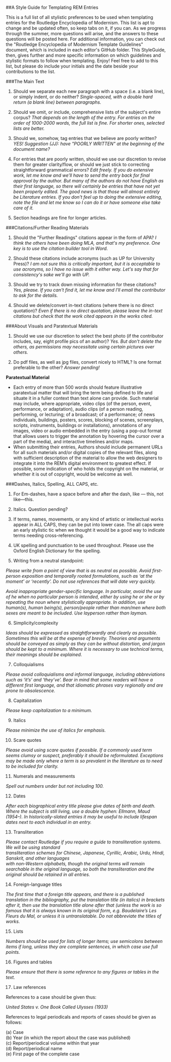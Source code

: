 ##A Style Guide for Templating REM Entries 

This is a full list of all stylistic preferences to be used when templating entries for the Routledge Encyclopedia of Modernism. This list is apt to change and be updated often, so keep tabs on it, if you can. As we progress through the summer, more questions will arise, and the answers to these questions will be posted here. For additional information, you can check out the "Routledge Encyclopedia of Modernism Template Guidelines" document, which is included in each editor's GitHub folder. This StyleGuide, then, gives further and more specific information on which guidelines and stylistic formats to follow when templating. Enjoy! Feel free to add to this list, but please do include your initials and the date beside your contributions to the list. 

###The Main Text



1) Should we separate each new paragraph with a space (i.e. a blank line), or simply indent, or do neither? 
*Single-spaced, with a double hard return (a blank line) between paragraphs.*

2) Should we omit, or include, comprehensive lists of the subject's entire corpus? 
*That depends on the length of the entry. For entries on the order of 1000-2000 words, the full list is fine. For shorter ones, selected lists are better.*

3) Should we, somehow, tag entries that we believe are poorly written? 
*YES! Suggestion (JJ): have "POORLY WRITTEN" at the beginning of the document name?*

4) For entries that are poorly written, should we use our discretion to revise them for greater clarity/flow, or should we just stick to correcting straightforward grammatical errors? 
*Edit freely. If you do extensive work, let me know and we'll have to send the entry back for final approval by the author. But many of the authors do not have English as their first language, so there will certainly be entries that have not yet been properly edited. The good news is that those will almost entirely be Literature entries. If you don't feel up to doing the extensive editing, note the file and let me know so I can do it or have someone else take care of it.*

5) Section headings are fine for longer articles. 

###Citations/Further Reading Materials

1) Should the "Further Readings" citations appear in the form of APA?
*I think the others have been doing MLA, and that's my preference. One key is to use the citation builder tool in Word.*

2) Should these citations include acronyms (such as UP for University Press)? 
*I am not sure this is critically important, but it is acceptable to use acronyms, so I have no issue with it either way. Let's say that for consistency's sake we'll go with UP.*

3) Should we try to track down missing information for these citations?
*Yes, please. If you can't find it, let me know and I'll email the contributor to ask for the details.*

4) Should we delete/convert in-text citations (where there is no direct quotation)?
*Even if there is no direct quotation, please leave the in-text citations but check that the work cited appears in the works cited.*


###About Visuals and Paratextual Materials

1) Should we use our discretion to select the best photo (if the contributor includes, say, eight profile pics of an author)?
*Yes. But don't delete the others, as permissions may necessitate using certain pictures over others.*

2) Do pdf files, as well as jpg files, convert nicely to HTML? Is one format preferable to the other? 
*Answer pending!*

**Paratextual	Material**
* Each	entry	of	more	than	500	words	should	feature	illustrative	paratextual	matter	that	will	bring	the	term being defined	to	life	and	situate	it	in	a	fuller	context	than	text	alone	can	provide.	Such	material	may	include, where	appropriate,	video	clips	(of	the	person,	event,	performance,	or	adaptation), audio	clips	(of	a	person	reading, performing,	or	lecturing;	of	a	broadcast;	of	a	performance;	of	news	individuals, buildings,	posters,	scores,	blocking	of	scenes,	screenplays,	scripts,	instruments,	buildings	or installations),	annotations	of	any	images,	video	or	audio	embedded	in	the	entry	(using	a pop-out	format	that	allows users	to	trigger	the	annotation	by	hovering	the	cursor	over	a	part	of	the media),	and	interactive	timelines	and/or	maps.	
* When	submitting	their	entries,	Authors	should	include	permanent	URLs	for	all	such	materials	and/or	digital	copies of	the	relevant	files,	along	with	sufficient	description	of	the	material	to	allow	the	web designers	to	integrate	it	into		 the	REM’s	digital	environment	to	greatest	effect.	If	possible,	some indication	of	who	holds	the	copyright	on the material,	or	whether	it	is	out	of	copyright,	would	be	welcome	as	well.		


###Dashes, Italics, Spelling, ALL CAPS, etc.

1) For Em-dashes, have a space before and after the dash, like — this, not like—this. 

2) Italics. Question pending?

3) If terms, names, movements, or any kind of artistic or intellectual works appear in ALL CAPS, they can be put into lower case. The all caps were an early stylistic tic when we thought it would be a good way to indicate terms needing cross-referencing. 

4) UK	spelling	and	punctuation	to	be	used	throughout.	Please	use	the	Oxford	English	Dictionary	for	the	spelling. 

5) Writing	from	a	neutral	standpoint:

*Please write	from	a	point	of	view	that	is	as	neutral	as	possible.	Avoid	first-person	exposition	and	temporally rooted	formulations,	such	as	‘at	the	moment’	or	‘recently’.	Do	not	use	references	that	will	date very quickly.*		
		
*Avoid	inappropriate	gender-specific	language.	In	particular,	avoid	the	use	of	he	when	no	particular	person is intended,	either	by	using	he	or	she	or	by	repeating	the	noun	where	stylistically	appropriate.	In addition,	use human(s),	human	being(s),	person/people	rather	than	man/men	where	both	sexes	are	meant to be included. Use	layperson	rather than	layman.*
		
6) Simplicity/complexity	

*Ideas	should be	expressed	as	straightforwardly	and	clearly	as	possible.	Sometimes	this	will	be	at	the	expense	of brevity.	Theories	and	arguments	should	be	conveyed	as	simply	as	they	can	be	without	distortion,	and	jargon should	be	kept	to	a	minimum.	Where	it	is	necessary	to	use	technical	terms,	their	meanings should be explained.*			
		
7) Colloquialisms		

*Please	avoid	colloquialisms	and	informal	language,	including	abbreviations	such	as	‘it’s’	and	‘they’ve’.	Bear in mind	that	some	readers	will have a	different	first	language,	and	that	idiomatic	phrases	vary regionally and	are prone	to	obsolescence.*
		
8) Capitalization		 

*Please	keep capitalization	to a minimum.*		
		
9) Italics		

*Please	minimize the use	of italics	for	emphasis.*		
		
10) Scare	quotes		

*Please	avoid	using	scare	quotes	if	possible.	If	a	commonly	used	term	seems	clumsy	or	suspect,	preferably it should	be	reformulated.	Exceptions	may	be	made	only	where	a	term	is	so	prevalent	in	the	literature	as	to	need to	be	included	for	clarity.*		
		
11) Numerals	and	measurements		

*Spell	out	numbers	under	but	not	including	100.*		
		
12) Dates		

*After	each	biographical	entry	title	please	give	dates	of	birth	and	death. Where	the	subject	is	still	living,	use	a	double	hyphen:	Ellmann,	Maud	(1954–). In	historically-slated	entries	it	may	be	useful	to	include	lifespan	dates	next	to	each	individual	in	an	entry.*
		
13) Transliteration

*Please	contact	Routledge	if	you	require	a	guide	to	transliteration	systems. We	will	be	using	standard	
transliteration	schemes	for	Chinese,	Japanese,	Cyrillic,	Arabic,	Urdu,	Hindi,	Sanskrit,	and	other	languages	
with	non-Western	alphabets,	though	the	original	terms	will	remain	searchable	in	the	original	language, so	both	the	transliteration	and	the	original	should	be	retained	in	all	entries.* 

14) Foreign-language titles	

*The	first	time	that	a	foreign	title	appears,	and	there	is	a	published	translation	in	the	bibliography,	put	the translation	title	(in	italics)	in	brackets	after	it,	then	use	the	translation	title	alone	after	that	(unless	the	work	is so	famous	that	it	is	always	known	in	its	original	form,	e.g.	Baudelaire’s Les	Fleurs du	Mal, or	unless it	is untranslatable. Do	not	abbreviate the	titles of	works.*		
		
15) Lists		

*Numbers	should	be	used	for	lists	of	longer	items;	use	semicolons	between	items	if	long,	unless	they	are complete	sentences,	in	which	case	use	full	points.*	
		
16) Figures	and	tables		

*Please	ensure	that	there	is	some	reference	to	any	figures	or	tables	in	the	text.*
		
17) Law	references		

References to a case	should be	given	thus:	
							
*United States	v. One Book	Called Ulysses (1933)*		
							
References	to	legal	periodicals	and	reports	of	cases	should	be	given	as	follows:		
		
(a)	Case		
(b)	Year (in	which	the	report	about	the	case	was	published)		
(c)	Report/periodical	volume	within	that	year		
(d)	Report/periodical	name		
(e)	First	page	of	the	complete	case		
							


